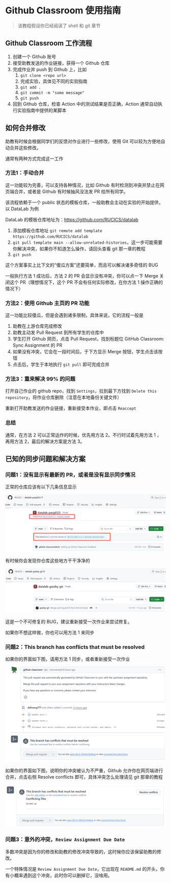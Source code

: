# Github Classroom 使用指南

> 该教程假设你已经阅读了 shell 和 git 章节

## Github Classroom 工作流程

1. 创建一个 Github 账号
2. 接受助教发送的作业链接，获得一个 Github 仓库
3. 完成作业并 push 到 Github 上，比如
    1. `git clone <repo url>`
    2. 完成实验，具体见不同的实验指南
    3. `git add .`
    4. `git commit -m "some message"`
    5. `git push`
4. 回到 Github 仓库，检查 Action 中的测试结果是否正确，Action 通常自动执行实验指南中提供的某脚本

## 如何合并修改

助教有时候会根据同学们的反馈对作业进行一些修改，使用 Git 可以较为方便地自动合并这些修改。

通常有两种方式完成这一工作

### 方法1：手动合并

这一功能较为完善，可以支持各种情况，比如 Github 有时检测到冲突并禁止在网页端合并，或者是 Github 有时候抽风没法发 PR 给所有同学。

该流程依赖于一个 public 状态的模板仓库，一般助教会主动在实验的开始提供，以 DataLab 为例

DataLab 的模板仓库地址为：https://github.com/RUCICS/datalab

1. 添加模板仓库地址 `git remote add template https://github.com/RUCICS/datalab`
2. `git pull template main --allow-unrelated-histories`，这一步可能需要你解决冲突，如果你不知道怎么操作，请回头查看 git 那一章的教程
3. `git push`

这个方案事实上比下文的“傻瓜方案”还要简单，而且可以解决诸多奇怪的 BUG

一般执行方法 1 成功后，方法 2 的 PR 会显示没有冲突，你可以点一下 Merge 关闭这个 PR（理想情况下，这个 PR 不会有任何实际修改，在你方法 1 操作正确的情况下）

### 方法2：使用 Github 主页的 PR 功能

这一功能比较傻瓜，但是会遇到诸多限制，具体来说，它的流程一般是

1. 助教在上游仓库完成修改
2. 助教主动发 Pull Request 到所有学生的仓库中
3. 学生打开 Github 网页，点击 Pull Request，找到标题位 GitHub Classroom: Sync Assignment 的 PR
4. 如果没有冲突，它会在一段时间后，于下方显示 Merge 按钮，学生点击该按钮
5. 点击后，学生于本地执行 `git pull` 即可完成合并

### 方法3：重来解决 99% 的问题

打开自己作业的 github repo，找到 `Settings`，拉到最下方找到 `Delete this repository`，将作业仓库删除（注意在本地备份关键文件）

重新打开助教发送的作业链接，重新接受本作业，即点击 `Reaccept`

### 总结

通常，在方法 2 可以正常运作的时候，优先用方法 2。不行时试着先用方法 1 ，再用方法 2，最后的解决方案是方法 3。

## 已知的同步问题和解决方案

### 问题1：没有显示有最新的 PR，或者是没有显示同步情况

正常的仓库应该有以下几条信息显示

![alt text](imgs/image.png)

有时候你会发现你仓库这些地方干干净净的

![alt text](imgs/image2.png)

这是一个不可修复的 BUG，建议重新接受一次作业来尝试修复。

如果你不想这样做，你也可以用方法 1 来同步

### 问题2：This branch has conflicts that must be resolved

如果你的界面如下图，请用方法 1 同步，或者重新接受一次作业

![alt text](imgs/6a42a7790de21c91a6f51fdfe256e70.png)

如果你的界面如下图，说明你的冲突被认为不严重，Github 允许你在网页端进行合并，点击右侧 Resolve conflicts 即可，具体冲突怎么处理请见 git 那章的教程

![alt text](imgs/image3.png)

### 问题3：意外的冲突，`Review Assignment Due Date`

多数冲突是因为你的修改和助教的修改冲突导致的，这时候你应该保留助教的修改。

一个特殊情况是 `Review Assignment Due Date`，它出现在 `README.md` 的开头，你有小概率遇到这个冲突，此时你可以删掉它，没啥用。